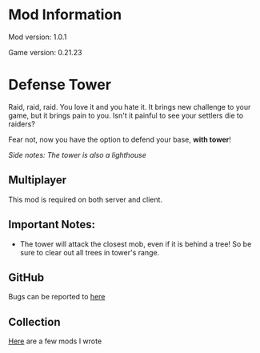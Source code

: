 # Mod Information

Mod version: 1.0.1

Game version: 0.21.23

# Defense Tower

Raid, raid, raid.
You love it and you hate it.
It brings new challenge to your game, but it brings pain to you.
Isn't it painful to see your settlers die to raiders?

Fear not, now you have the option to defend your base, **with tower**!

_Side notes: The tower is also a lighthouse_

## Multiplayer

This mod is required on both server and client.

## Important Notes:

- The tower will attack the closest mob, even if it is behind a tree! So be sure to clear out all trees in tower's
  range.

## GitHub

Bugs can be reported to [here](https://github.com/dianchia/DefenseTower/issues)

## Collection

[Here](https://github.com/dianchia/Necesse-Mods) are a few mods I wrote